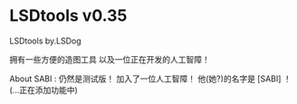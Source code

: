 # LSDtools v0.35

LSDtools by.LSDog

拥有一些方便的造图工具
以及一位正在开发的人工智障！

About SABI :
仍然是测试版！
加入了一位人工智障！
他(她?)的名字是 [SABI] ！
(...正在添加功能中)
